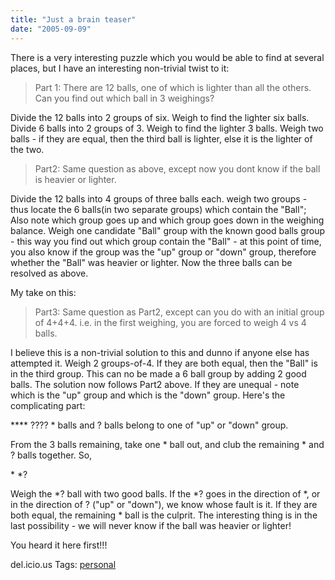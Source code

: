 ```yaml
---
title: "Just a brain teaser"
date: "2005-09-09"
---
```


There is a very interesting puzzle which you would be able to find at several places, but I have an interesting non-trivial twist to it:

> Part 1: There are 12 balls, one of which is lighter than all the others. Can you find out which ball in 3 weighings?

Divide the 12 balls into 2 groups of six. Weigh to find the lighter six balls. Divide 6 balls into 2 groups of 3. Weigh to find the lighter 3 balls. Weigh two balls - if they are equal, then the third ball is lighter, else it is the lighter of the two.

> Part2: Same question as above, except now you dont know if the ball is heavier or lighter.

Divide the 12 balls into 4 groups of three balls each. weigh two groups - thus locate the 6 balls(in two separate groups) which contain the "Ball"; Also note which group goes up and which group goes down in the weighing balance. Weigh one candidate "Ball" group with the known good balls group - this way you find out which group contain the "Ball" - at this point of time, you also know if the group was the "up" group or "down" group, therefore whether the "Ball" was heavier or lighter. Now the three balls can be resolved as above.

My take on this:

> Part3: Same question as Part2, except can you do with an initial group of 4+4+4. i.e. in the first weighing, you are forced to weigh 4 vs 4 balls.

I believe this is a non-trivial solution to this and dunno if anyone else has attempted it. Weigh 2 groups-of-4. If they are both equal, then the "Ball" is in the third group. This can no be made a 6 ball group by adding 2 good balls. The solution now follows Part2 above. If they are unequal - note which is the "up" group and which is the "down" group. Here's the complicating part:

\*\*\*\* ???? \* balls and ? balls belong to one of "up" or "down" group.

From the 3 balls remaining, take one \* ball out, and club the remaining \* and ? balls together. So,

\* \*?

Weigh the \*? ball with two good balls. If the \*? goes in the direction of \*, or in the direction of ? ("up" or "down"), we know whose fault is it. If they are both equal, the remaining \* ball is the culprit. The interesting thing is in the last possibility - we will never know if the ball was heavier or lighter!

You heard it here first!!!

del.icio.us Tags: [personal](http://del.icio.us/sss8ue/personal)
